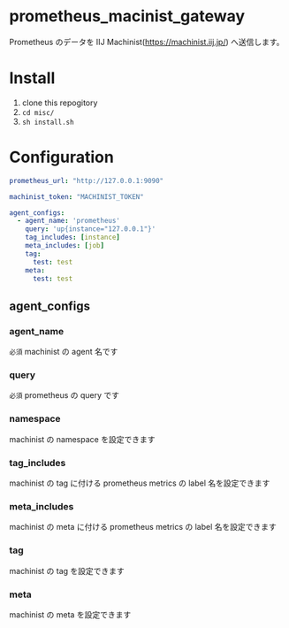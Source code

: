 prometheus_macinist_gateway
===========================
Prometheus のデータを IIJ Machinist(https://machinist.iij.jp/) へ送信します。


# Install
1. clone this repogitory
2. `cd misc/`
3. `sh install.sh`

# Configuration
```yaml
prometheus_url: "http://127.0.0.1:9090"

machinist_token: "MACHINIST_TOKEN"

agent_configs:
  - agent_name: 'prometheus'
    query: 'up{instance="127.0.0.1"}'
    tag_includes: [instance]
    meta_includes: [job]
    tag:
      test: test
    meta:
      test: test
```

## agent_configs
### agent_name
`必須`
machinist の agent 名です

### query
`必須`
prometheus の query です

### namespace
machinist の namespace を設定できます

### tag_includes
machinist の tag に付ける prometheus metrics の label 名を設定できます

### meta_includes
machinist の meta に付ける prometheus metrics の label 名を設定できます

### tag
machinist の tag を設定できます

### meta
machinist の meta を設定できます
